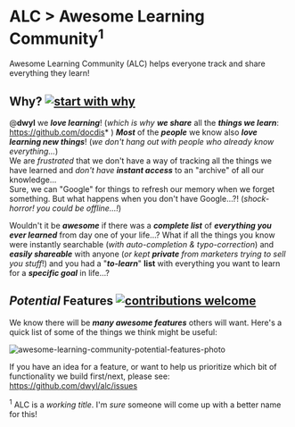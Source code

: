 # ALC > Awesome Learning Community<sup>1</sup>

Awesome Learning Community (ALC) helps everyone track and share everything they learn!

## Why? [![start with why](https://img.shields.io/badge/start%20with-why%3F-brightgreen.svg?style=flat)](http://www.ted.com/talks/simon_sinek_how_great_leaders_inspire_action)

@**dwyl** we ***love learning***! (*which is why* ***we share*** all the ***things we learn***: https://github.com/docdis* )
***Most*** of the ***people*** we know also ***love learning new things***!
(*we don't hang out with people who already know everything...*)  
We are *frustrated* that we don't have a way of
tracking all the things we have learned
and *don't have* ***instant access*** to an "archive" of all our knowledge...  
Sure, we can "Google" for things to refresh our memory when we
forget something. But what happens when you don't have Google...?!
(*shock-horror! you could be offline...!*)

Wouldn't it be ***awesome*** if there was a ***complete list*** of ***everything you ever learned*** from day one of your life...?
What if all the things you know were instantly searchable (*with auto-completion & typo-correction*) and ***easily shareable*** with
anyone (*or kept* ***private*** *from marketers trying to sell you stuff*!) and you had a "***to-learn***" **list** with
everything you want to learn for a ***specific goal*** in life...?


## *Potential* Features [![contributions welcome](https://img.shields.io/badge/contributions-welcome-brightgreen.svg?style=flat)](https://github.com/dwyl/alc/issues)

We know there will be ***many awesome features*** others will
want. Here's a quick list of some of the things we think might be useful:

![awesome-learning-community-potential-features-photo](https://cloud.githubusercontent.com/assets/194400/7604270/b08ffe04-f937-11e4-9a35-8b72b4c130f7.jpg)

If you have an idea for a feature,
or want to help us prioritize which bit of functionality we build first/next, please see: https://github.com/dwyl/alc/issues

<sup>1</sup> ALC is a *working title*.
I'm *sure* someone will come up with a better name for this!
